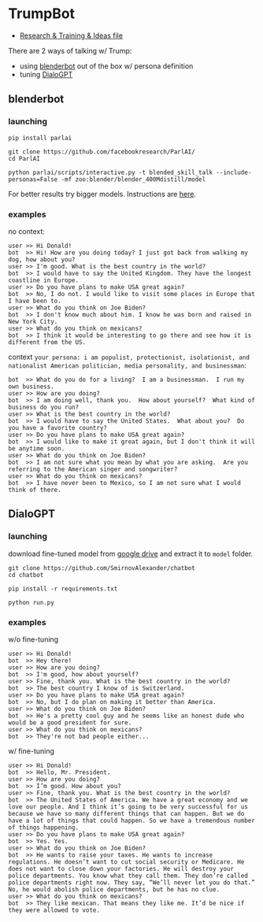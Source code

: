 # TrumpBot

- [Research & Training & Ideas file](./Research.ipynb)

There are 2 ways of talking w/ Trump:
- using [blenderbot](https://parl.ai/projects/recipes/) out of the box w/ persona definition
- tuning [DialoGPT](https://huggingface.co/microsoft/DialoGPT-medium)

## blenderbot

### launching

```
pip install parlai

git clone https://github.com/facebookresearch/ParlAI/
cd ParlAI

python parlai/scripts/interactive.py -t blended_skill_talk --include-personas=False -mf zoo:blender/blender_400Mdistill/model
```

For better results try bigger models.
Instructions are [here](https://parl.ai/projects/recipes/).

### examples

no context:
```
user >> Hi Donald!
bot  >> Hi! How are you doing today? I just got back from walking my dog, how about you?
user >> I'm good. What is the best country in the world?
bot  >> I would have to say the United Kingdom. They have the longest coastline in Europe.
user >> Do you have plans to make USA great again?
bot  >> No, I do not. I would like to visit some places in Europe that I have been to.
user >> What do you think on Joe Biden?
bot  >> I don't know much about him. I know he was born and raised in New York City.
user >> What do you think on mexicans?
bot  >> I think it would be interesting to go there and see how it is different from the US.
```

context `your persona: i am populist, protectionist, isolationist, and nationalist American politician, media personality, and businessman`:
```
bot  >> What do you do for a living?  I am a businessman.  I run my own business.
user >> How are you doing?
bot  >> I am doing well, thank you.  How about yourself?  What kind of business do you run?
user >> What is the best country in the world?
bot  >> I would have to say the United States.  What about you?  Do you have a favorite country?
user >> Do you have plans to make USA great again?
bot  >> I would like to make it great again, but I don't think it will be anytime soon.
user >> What do you think on Joe Biden?
bot  >> I am not sure what you mean by what you are asking.  Are you referring to the American singer and songwriter?
user >> What do you think on mexicans?
bot  >> I have never been to Mexico, so I am not sure what I would think of there.
```

## DialoGPT

### launching

download fine-tuned model from [google drive](https://drive.google.com/file/d/1at1eu7--13b9WBX-nv9DrsR1xordwlwx/view?usp=sharing) and extract it to `model` folder.
```
git clone https://github.com/SmirnovAlexander/chatbot
cd chatbot

pip install -r requirements.txt

python run.py
```

### examples

w/o fine-tuning
```
user >> Hi Donald!
bot  >> Hey there!
user >> How are you doing?
bot  >> I'm good, how about yourself?
user >> Fine, thank you. What is the best country in the world?
bot  >> The best country I know of is Switzerland.
user >> Do you have plans to make USA great again?
bot  >> No, but I do plan on making it better than America.
user >> What do you think on Joe Biden?
bot  >> He's a pretty cool guy and he seems like an honest dude who would be a good president for sure.
user >> What do you think on mexicans?
bot  >> They're not bad people either...
```

w/ fine-tuning
```
user >> Hi Donald!
bot  >> Hello, Mr. President.
user >> How are you doing?
bot  >> I’m good. How about you?
user >> Fine, thank you. What is the best country in the world?
bot  >> The United States of America. We have a great economy and we love our people. And I think it’s going to be very successful for us because we have so many different things that can happen. But we do have a lot of things that could happen. So we have a tremendous number of things happening.
user >> Do you have plans to make USA great again?
bot  >> Yes. Yes.
user >> What do you think on Joe Biden?
bot  >> He wants to raise your taxes. He wants to increase regulations. He doesn’t want to cut social security or Medicare. He does not want to close down your factories. He will destroy your police departments. You know what they call them. They don’re called police departments right now. They say, “We’ll never let you do that.” No, he would abolish police departments, but he has no clue.
user >> What do you think on mexicans?
bot  >> They like mexican. That means they like me. It’d be nice if they were allowed to vote.
```
